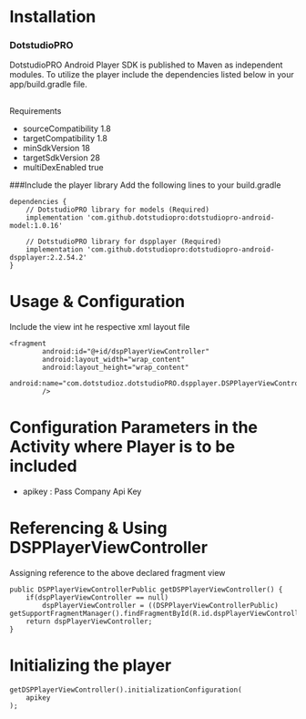 # Installation

### DotstudioPRO
DotstudioPRO Android Player SDK is published to Maven as independent modules. To utilize the player include the dependencies listed below in your app/build.gradle file.

##
Requirements
<ul>
<li>sourceCompatibility 1.8</li>
<li>targetCompatibility 1.8</li>
<li>minSdkVersion 18</li>
<li>targetSdkVersion 28</li>
<li>multiDexEnabled true</li>
</ul>

###Include the player library
Add the following lines to your build.gradle
```
dependencies {
    // DotstudioPRO library for models (Required)
    implementation 'com.github.dotstudiopro:dotstudiopro-android-model:1.0.16'

    // DotstudioPRO library for dspplayer (Required)
    implementation 'com.github.dotstudiopro:dotstudiopro-android-dspplayer:2.2.54.2'
}
```

# Usage & Configuration
Include the view int he respective xml layout file
```
<fragment
        android:id="@+id/dspPlayerViewController"
        android:layout_width="wrap_content"
        android:layout_height="wrap_content"
        android:name="com.dotstudioz.dotstudioPRO.dspplayer.DSPPlayerViewController"
        />
```

# Configuration Parameters in the Activity where Player is to be included
<ul>
  <li>apikey      : Pass Company Api Key</li>
</ul>

# Referencing & Using DSPPlayerViewController
Assigning reference to the above declared fragment view
```
public DSPPlayerViewControllerPublic getDSPPlayerViewController() {
    if(dspPlayerViewController == null)
        dspPlayerViewController = ((DSPPlayerViewControllerPublic) getSupportFragmentManager().findFragmentById(R.id.dspPlayerViewController));
    return dspPlayerViewController;
}
```

# Initializing the player
```
getDSPPlayerViewController().initializationConfiguration(
    apikey
);
```
